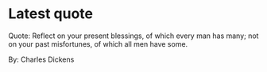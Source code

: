 # Latest quote 

Quote: Reflect on your present blessings, of which every man has many; not on your past misfortunes, of which all men have some. 

By: Charles Dickens